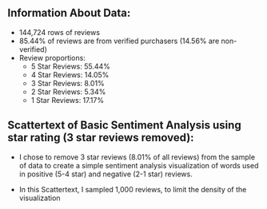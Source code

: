 ## Information About Data:

* 144,724 rows of reviews
* 85.44% of reviews are from verified purchasers (14.56% are non-verified)
* Review proportions:
  - 5 Star Reviews: 55.44%
  - 4 Star Reviews: 14.05%
  - 3 Star Reviews: 8.01%
  - 2 Star Reviews: 5.34%
  - 1 Star Reviews: 17.17%


## Scattertext of Basic Sentiment Analysis using star rating (3 star reviews removed):

* I chose to remove 3 star reviews (8.01% of all reviews) from the sample of data to create a simple sentiment analysis visualization of words used in positive (5-4 star) and negative (2-1 star) reviews.

* In this Scattertext, I sampled 1,000 reviews, to limit the density of the visualization
